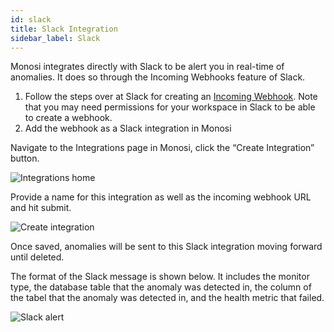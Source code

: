 ```yaml
---
id: slack
title: Slack Integration
sidebar_label: Slack
---
```


Monosi integrates directly with Slack to be alert you in real-time of anomalies. It does so through the Incoming Webhooks feature of Slack.

1. Follow the steps over at Slack for creating an [Incoming Webhook](https://api.slack.com/messaging/webhooks). Note that you may need permissions for your workspace in Slack to be able to create a webhook.
2. Add the webhook as a Slack integration in Monosi

Navigate to the Integrations page in Monosi, click the “Create Integration” button.

<img src="/img/integrations/overview.png" alt="Integrations home" />

Provide a name for this integration as well as the incoming webhook URL and hit submit.

<img src="/img/integrations/slack_create.png" alt="Create integration" />

Once saved, anomalies will be sent to this Slack integration moving forward until deleted. 

The format of the Slack message is shown below. It includes the monitor type, the database table that the anomaly was detected in, the column of the tabel that the anomaly was detected in, and the health metric that failed. 

<img src="/img/slack_alert.svg" alt="Slack alert" />
